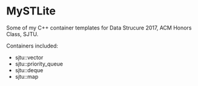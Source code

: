 # MySTLite
Some of my C++ container templates for Data Strucure 2017, ACM Honors Class, SJTU.

Containers included:
* sjtu::vector
* sjtu::priority_queue
* sjtu::deque
* sjtu::map
